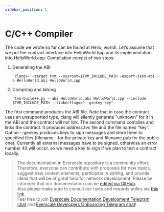 ```yaml
---
sidebar_position: 1
---
```


# C/C++ Compiler

The code we wrote so far can be found at Hello, world!. Let’s assume that we put the contract interface into HelloWorld.hpp and its implementation into HelloWorld.cpp. Compilation consist of two steps:

1. Generating the ABI

        clang++ -target tvm --sysroot=$TVM_INCLUDE_PATH -export-json-abi -o HelloWorld.abi HelloWorld.cpp

2. Compiling and linking

        tvm-build++.py --abi HelloWorld.abi HelloWorld.cpp --include $TVM_INCLUDE_PATH --linkerflags="--genkey key"

The first command produces the ABI file. Note that in case the contract uses an unsupported type, clang will silently generate "unknown" for it in the ABI and the contract will not link. The second command compiles and links the contract. It produces address.tvc file and the file named “key”. Option --genkey produces keys to sign messages and store them to specified files (filename - for the private key and filename.pub for the public one). Currently all external messages have to be signed, otherwise an error number 40 will occur, so we need a key to sign if we plan to test a contract locally.

>  The documentation in Everscale repository is a community effort. Therefore, everyone can contribute with proposals for new topics, suggest new content elements, participate in editing, and provide ideas that will be of great help for network development.
Please be informed that our documentation can be [edited via GitHub](https://github.com/everscale-org/docs/issues).  
  Also please make sure to consult our rules and rewards policy via [this link](https://docs.everscale.network/contribute/hot-streams/documentations).  
  Feel free to join [Everscale Documentation Development Telegram chat](https://t.me/+C2IpQXWZtCwxYzEy) and [Everscale Developers Onboarding Telegram chat](https://t.me/+Vca1Gs6uPzIyNWVi)!
